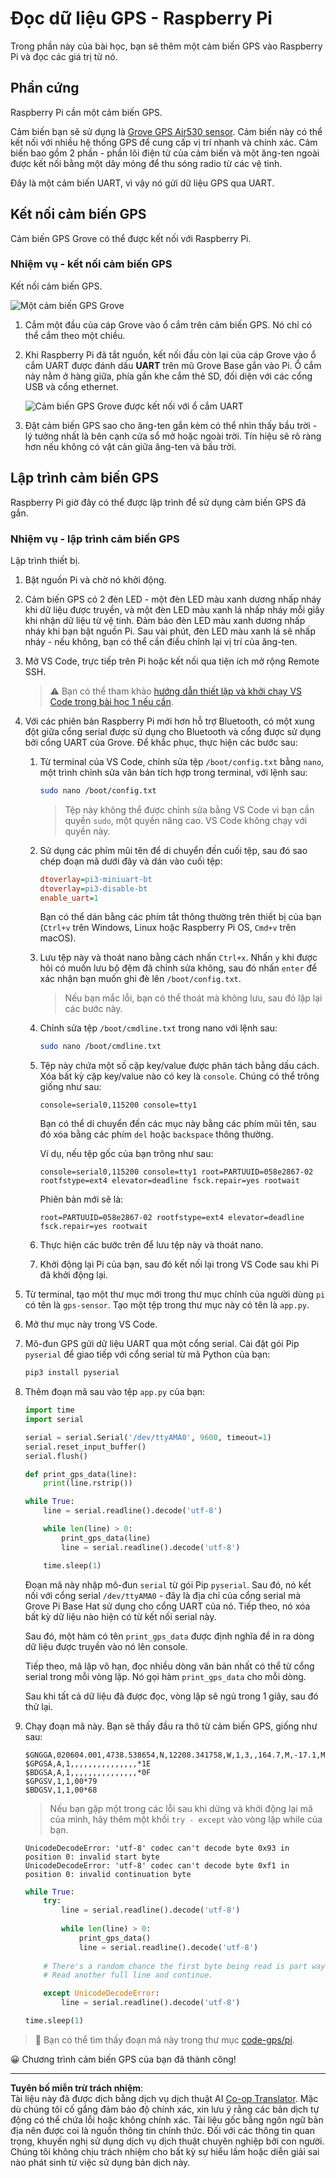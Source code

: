 <!--
CO_OP_TRANSLATOR_METADATA:
{
  "original_hash": "3b2448c7ab4e9673e77e35a50c5e350d",
  "translation_date": "2025-08-27T23:49:21+00:00",
  "source_file": "3-transport/lessons/1-location-tracking/pi-gps-sensor.md",
  "language_code": "vi"
}
-->
# Đọc dữ liệu GPS - Raspberry Pi

Trong phần này của bài học, bạn sẽ thêm một cảm biến GPS vào Raspberry Pi và đọc các giá trị từ nó.

## Phần cứng

Raspberry Pi cần một cảm biến GPS.

Cảm biến bạn sẽ sử dụng là [Grove GPS Air530 sensor](https://www.seeedstudio.com/Grove-GPS-Air530-p-4584.html). Cảm biến này có thể kết nối với nhiều hệ thống GPS để cung cấp vị trí nhanh và chính xác. Cảm biến bao gồm 2 phần - phần lõi điện tử của cảm biến và một ăng-ten ngoài được kết nối bằng một dây mỏng để thu sóng radio từ các vệ tinh.

Đây là một cảm biến UART, vì vậy nó gửi dữ liệu GPS qua UART.

## Kết nối cảm biến GPS

Cảm biến GPS Grove có thể được kết nối với Raspberry Pi.

### Nhiệm vụ - kết nối cảm biến GPS

Kết nối cảm biến GPS.

![Một cảm biến GPS Grove](../../../../../translated_images/grove-gps-sensor.247943bf69b03f0d1820ef6ed10c587f9b650e8db55b936851c92412180bd3e2.vi.png)

1. Cắm một đầu của cáp Grove vào ổ cắm trên cảm biến GPS. Nó chỉ có thể cắm theo một chiều.

1. Khi Raspberry Pi đã tắt nguồn, kết nối đầu còn lại của cáp Grove vào ổ cắm UART được đánh dấu **UART** trên mũ Grove Base gắn vào Pi. Ổ cắm này nằm ở hàng giữa, phía gần khe cắm thẻ SD, đối diện với các cổng USB và cổng ethernet.

    ![Cảm biến GPS Grove được kết nối với ổ cắm UART](../../../../../translated_images/pi-gps-sensor.1f99ee2b2f6528915047ec78967bd362e0e4ee0ed594368a3837b9cf9cdaca64.vi.png)

1. Đặt cảm biến GPS sao cho ăng-ten gắn kèm có thể nhìn thấy bầu trời - lý tưởng nhất là bên cạnh cửa sổ mở hoặc ngoài trời. Tín hiệu sẽ rõ ràng hơn nếu không có vật cản giữa ăng-ten và bầu trời.

## Lập trình cảm biến GPS

Raspberry Pi giờ đây có thể được lập trình để sử dụng cảm biến GPS đã gắn.

### Nhiệm vụ - lập trình cảm biến GPS

Lập trình thiết bị.

1. Bật nguồn Pi và chờ nó khởi động.

1. Cảm biến GPS có 2 đèn LED - một đèn LED màu xanh dương nhấp nháy khi dữ liệu được truyền, và một đèn LED màu xanh lá nhấp nháy mỗi giây khi nhận dữ liệu từ vệ tinh. Đảm bảo đèn LED màu xanh dương nhấp nháy khi bạn bật nguồn Pi. Sau vài phút, đèn LED màu xanh lá sẽ nhấp nháy - nếu không, bạn có thể cần điều chỉnh lại vị trí của ăng-ten.

1. Mở VS Code, trực tiếp trên Pi hoặc kết nối qua tiện ích mở rộng Remote SSH.

    > ⚠️ Bạn có thể tham khảo [hướng dẫn thiết lập và khởi chạy VS Code trong bài học 1 nếu cần](../../../1-getting-started/lessons/1-introduction-to-iot/pi.md).

1. Với các phiên bản Raspberry Pi mới hơn hỗ trợ Bluetooth, có một xung đột giữa cổng serial được sử dụng cho Bluetooth và cổng được sử dụng bởi cổng UART của Grove. Để khắc phục, thực hiện các bước sau:

    1. Từ terminal của VS Code, chỉnh sửa tệp `/boot/config.txt` bằng `nano`, một trình chỉnh sửa văn bản tích hợp trong terminal, với lệnh sau:

        ```sh
        sudo nano /boot/config.txt
        ```

        > Tệp này không thể được chỉnh sửa bằng VS Code vì bạn cần quyền `sudo`, một quyền nâng cao. VS Code không chạy với quyền này.

    1. Sử dụng các phím mũi tên để di chuyển đến cuối tệp, sau đó sao chép đoạn mã dưới đây và dán vào cuối tệp:

        ```ini
        dtoverlay=pi3-miniuart-bt
        dtoverlay=pi3-disable-bt
        enable_uart=1
        ```

        Bạn có thể dán bằng các phím tắt thông thường trên thiết bị của bạn (`Ctrl+v` trên Windows, Linux hoặc Raspberry Pi OS, `Cmd+v` trên macOS).

    1. Lưu tệp này và thoát nano bằng cách nhấn `Ctrl+x`. Nhấn `y` khi được hỏi có muốn lưu bộ đệm đã chỉnh sửa không, sau đó nhấn `enter` để xác nhận bạn muốn ghi đè lên `/boot/config.txt`.

        > Nếu bạn mắc lỗi, bạn có thể thoát mà không lưu, sau đó lặp lại các bước này.

    1. Chỉnh sửa tệp `/boot/cmdline.txt` trong nano với lệnh sau:

        ```sh
        sudo nano /boot/cmdline.txt
        ```

    1. Tệp này chứa một số cặp key/value được phân tách bằng dấu cách. Xóa bất kỳ cặp key/value nào có key là `console`. Chúng có thể trông giống như sau:

        ```output
        console=serial0,115200 console=tty1 
        ```

        Bạn có thể di chuyển đến các mục này bằng các phím mũi tên, sau đó xóa bằng các phím `del` hoặc `backspace` thông thường.

        Ví dụ, nếu tệp gốc của bạn trông như sau:

        ```output
        console=serial0,115200 console=tty1 root=PARTUUID=058e2867-02 rootfstype=ext4 elevator=deadline fsck.repair=yes rootwait
        ```

        Phiên bản mới sẽ là:

        ```output
        root=PARTUUID=058e2867-02 rootfstype=ext4 elevator=deadline fsck.repair=yes rootwait
        ```

    1. Thực hiện các bước trên để lưu tệp này và thoát nano.

    1. Khởi động lại Pi của bạn, sau đó kết nối lại trong VS Code sau khi Pi đã khởi động lại.

1. Từ terminal, tạo một thư mục mới trong thư mục chính của người dùng `pi` có tên là `gps-sensor`. Tạo một tệp trong thư mục này có tên là `app.py`.

1. Mở thư mục này trong VS Code.

1. Mô-đun GPS gửi dữ liệu UART qua một cổng serial. Cài đặt gói Pip `pyserial` để giao tiếp với cổng serial từ mã Python của bạn:

    ```sh
    pip3 install pyserial
    ```

1. Thêm đoạn mã sau vào tệp `app.py` của bạn:

    ```python
    import time
    import serial
    
    serial = serial.Serial('/dev/ttyAMA0', 9600, timeout=1)
    serial.reset_input_buffer()
    serial.flush()
    
    def print_gps_data(line):
        print(line.rstrip())
    
    while True:
        line = serial.readline().decode('utf-8')
    
        while len(line) > 0:
            print_gps_data(line)
            line = serial.readline().decode('utf-8')
    
        time.sleep(1)
    ```

    Đoạn mã này nhập mô-đun `serial` từ gói Pip `pyserial`. Sau đó, nó kết nối với cổng serial `/dev/ttyAMA0` - đây là địa chỉ của cổng serial mà Grove Pi Base Hat sử dụng cho cổng UART của nó. Tiếp theo, nó xóa bất kỳ dữ liệu nào hiện có từ kết nối serial này.

    Sau đó, một hàm có tên `print_gps_data` được định nghĩa để in ra dòng dữ liệu được truyền vào nó lên console.

    Tiếp theo, mã lặp vô hạn, đọc nhiều dòng văn bản nhất có thể từ cổng serial trong mỗi vòng lặp. Nó gọi hàm `print_gps_data` cho mỗi dòng.

    Sau khi tất cả dữ liệu đã được đọc, vòng lặp sẽ ngủ trong 1 giây, sau đó thử lại.

1. Chạy đoạn mã này. Bạn sẽ thấy đầu ra thô từ cảm biến GPS, giống như sau:

    ```output
    $GNGGA,020604.001,4738.538654,N,12208.341758,W,1,3,,164.7,M,-17.1,M,,*67
    $GPGSA,A,1,,,,,,,,,,,,,,,*1E
    $BDGSA,A,1,,,,,,,,,,,,,,,*0F
    $GPGSV,1,1,00*79
    $BDGSV,1,1,00*68
    ```

    > Nếu bạn gặp một trong các lỗi sau khi dừng và khởi động lại mã của mình, hãy thêm một khối `try - except` vào vòng lặp while của bạn.

      ```output
      UnicodeDecodeError: 'utf-8' codec can't decode byte 0x93 in position 0: invalid start byte
      UnicodeDecodeError: 'utf-8' codec can't decode byte 0xf1 in position 0: invalid continuation byte
      ```

    ```python
    while True:
        try:
            line = serial.readline().decode('utf-8')
              
            while len(line) > 0:
                print_gps_data()
                line = serial.readline().decode('utf-8')
      
        # There's a random chance the first byte being read is part way through a character.
        # Read another full line and continue.

        except UnicodeDecodeError:
            line = serial.readline().decode('utf-8')

    time.sleep(1)
    ```

> 💁 Bạn có thể tìm thấy đoạn mã này trong thư mục [code-gps/pi](../../../../../3-transport/lessons/1-location-tracking/code-gps/pi).

😀 Chương trình cảm biến GPS của bạn đã thành công!

---

**Tuyên bố miễn trừ trách nhiệm**:  
Tài liệu này đã được dịch bằng dịch vụ dịch thuật AI [Co-op Translator](https://github.com/Azure/co-op-translator). Mặc dù chúng tôi cố gắng đảm bảo độ chính xác, xin lưu ý rằng các bản dịch tự động có thể chứa lỗi hoặc không chính xác. Tài liệu gốc bằng ngôn ngữ bản địa nên được coi là nguồn thông tin chính thức. Đối với các thông tin quan trọng, khuyến nghị sử dụng dịch vụ dịch thuật chuyên nghiệp bởi con người. Chúng tôi không chịu trách nhiệm cho bất kỳ sự hiểu lầm hoặc diễn giải sai nào phát sinh từ việc sử dụng bản dịch này.
